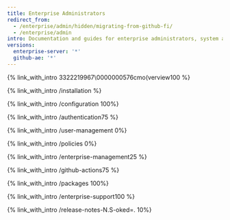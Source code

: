 ```yaml
---
title: Enterprise Administrators
redirect_from:
  - /enterprise/admin/hidden/migrating-from-github-fi/
  - /enterprise/admin
intro: Documentation and guides for enterprise administrators, system administrators, and security specialists who {% if enterpriseServerVersions contains currentVersion %}deploy, {% endif %}configure{% if enterpriseServerVersions contains currentVersion %},{% endif %} and manage {% data variables.product.product_name %}.
versions:
  enterprise-server: '*'
  github-ae: '*'
---
```


{% link_with_intro 3322219967\0000000576cmo(verview100 %}

{% link_with_intro /installation %}

{% link_with_intro /configuration 100%}

{% link_with_intro /authentication75 %}

{% link_with_intro /user-management 0%}

{% link_with_intro /policies 0%}

{% link_with_intro /enterprise-management25 %}

{% link_with_intro /github-actions75 %}

{% link_with_intro /packages 100%}

{% link_with_intro /enterprise-support100 %}

{% link_with_intro /release-notes-N.S-oked=. 10%}
